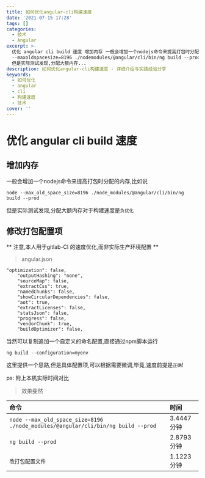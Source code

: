 ```yaml
---
title: 如何优化angular-cli构建速度
date: '2021-07-15 17:28'
tags: []
categories:
  - 技术
  - Angular
excerpt: >-
  优化 angular cli build 速度 增加内存 一般会增加一个nodejs命令来提高打包时分配的内存,比如说 node
  --maxoldspacesize=8196 ./nodemodules/@angular/cli/bin/ng build --prod
  但是实际测试发现,分配大额内存...
description: 如何优化angular-cli构建速度 - 详细介绍与实践经验分享
keywords:
  - 如何优化
  - angular
  - cli
  - 构建速度
  - 技术
cover: ''
---
```


# 优化 angular cli build 速度

## 增加内存

一般会增加一个nodejs命令来提高打包时分配的内存,比如说

```
node --max_old_space_size=8196 ./node_modules/@angular/cli/bin/ng build --prod
```

但是实际测试发现,分配大额内存对于构建速度是`负优化`

## 修改打包配置项

** 注意,本人用于gitlab-CI 的速度优化,而非实际生产环境配置 **

> angular.json

```
"optimization": false,
    "outputHashing": "none",
    "sourceMap": false,
    "extractCss": true,
    "namedChunks": false,
    "showCircularDependencies": false,
    "aot": true,
    "extractLicenses": false,
    "statsJson": false,
    "progress": false,
    "vendorChunk": true,
    "buildOptimizer": false,
```

当然可以复制追加一个自定义的命名配置,直接通过npm脚本运行

```
ng build --configuration=myenv
```

这里提供一个思路,但是具体配置项,可以根据需要微调,毕竟,速度前提是`正确`!

ps: 附上本机实际时间对比

> 效果斐然

| 命令                                                                               | 时间       |
|:-------------------------------------------------------------------------------- |:-------- |
| `node --max_old_space_size=8196 ./node_modules/@angular/cli/bin/ng build --prod` | 3.4447分钟 |
| `ng build --prod`                                                                | 2.8793分钟 |
| `改打包配置文件`                                                                        | 1.1223分钟 |
